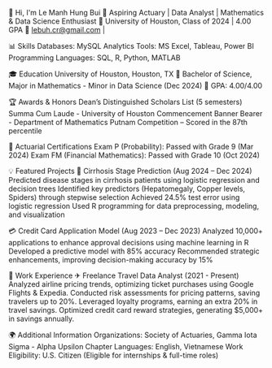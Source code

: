 👋 Hi, I'm Le Manh Hung Bui
  🎯 Aspiring Actuary | Data Analyst | Mathematics & Data Science Enthusiast
  📍 University of Houston, Class of 2024 | 4.00 GPA
  📧 lebuh.cr@gmail.com |

📊 Skills
  Databases: MySQL
  Analytics Tools: MS Excel, Tableau, Power BI
  Programming Languages: SQL, R, Python, MATLAB

🎓 Education
  University of Houston, Houston, TX
    📌 Bachelor of Science, Major in Mathematics - Minor in Data Science (Dec 2024)
    📌 GPA: 4.00/4.00

🏆 Awards & Honors
  Dean’s Distinguished Scholars List (5 semesters)
  Summa Cum Laude - University of Houston
  Commencement Banner Bearer - Department of Mathematics
  Putnam Competition – Scored in the 87th percentile

📜 Actuarial Certifications
  Exam P (Probability): Passed with Grade 9 (Mar 2024)
  Exam FM (Financial Mathematics): Passed with Grade 10 (Oct 2024)

💡 Featured Projects
  🔬 Cirrhosis Stage Prediction (Aug 2024 – Dec 2024)
    Predicted disease stages in cirrhosis patients using logistic regression and decision trees
    Identified key predictors (Hepatomegaly, Copper levels, Spiders) through stepwise selection
    Achieved 24.5% test error using logistic regression
    Used R programming for data preprocessing, modeling, and visualization

  💳 Credit Card Application Model (Aug 2023 – Dec 2023)
    Analyzed 10,000+ applications to enhance approval decisions using machine learning in R
    Developed a predictive model with 85% accuracy
    Recommended strategic enhancements, improving decision-making accuracy by 15%

💼 Work Experience
  ✈ Freelance Travel Data Analyst (2021 - Present)
    Analyzed airline pricing trends, optimizing ticket purchases using Google Flights & Expedia.
    Conducted risk assessments for pricing patterns, saving travelers up to 20%.
    Leveraged loyalty programs, earning an extra 20% in travel savings.
    Optimized credit card reward strategies, generating $5,000+ in savings annually.

🌍 Additional Information
    Organizations: Society of Actuaries, Gamma Iota Sigma - Alpha Upsilon Chapter
    Languages: English, Vietnamese
    Work Eligibility: U.S. Citizen (Eligible for internships & full-time roles)
